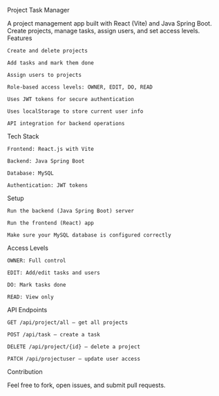 Project Task Manager

A project management app built with React (Vite) and Java Spring Boot. Create projects, manage tasks, assign users, and set access levels.
Features

    Create and delete projects

    Add tasks and mark them done

    Assign users to projects

    Role-based access levels: OWNER, EDIT, DO, READ

    Uses JWT tokens for secure authentication

    Uses localStorage to store current user info

    API integration for backend operations

Tech Stack

    Frontend: React.js with Vite

    Backend: Java Spring Boot

    Database: MySQL

    Authentication: JWT tokens

Setup

    Run the backend (Java Spring Boot) server

    Run the frontend (React) app

    Make sure your MySQL database is configured correctly

Access Levels

    OWNER: Full control

    EDIT: Add/edit tasks and users

    DO: Mark tasks done

    READ: View only

API Endpoints

    GET /api/project/all — get all projects

    POST /api/task — create a task

    DELETE /api/project/{id} — delete a project

    PATCH /api/projectuser — update user access

Contribution

Feel free to fork, open issues, and submit pull requests.

